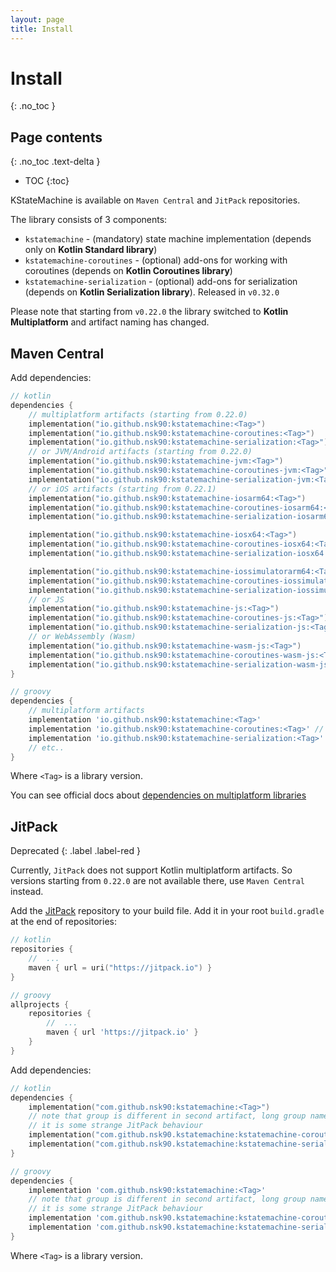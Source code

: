 ```yaml
---
layout: page
title: Install
---
```


# Install
{: .no_toc }

## Page contents
{: .no_toc .text-delta }

- TOC
{:toc}

KStateMachine is available on `Maven Central` and `JitPack` repositories.

The library consists of 3 components:

* `kstatemachine` - (mandatory) state machine implementation (depends only on **Kotlin Standard library**)
* `kstatemachine-coroutines` - (optional) add-ons for working with coroutines (depends on **Kotlin Coroutines library**)
* `kstatemachine-serialization` - (optional) add-ons for serialization (depends on **Kotlin Serialization library**). 
  Released in `v0.32.0`

Please note that starting from `v0.22.0` the library switched to **Kotlin Multiplatform** and artifact naming has changed.

## Maven Central

Add dependencies:

```kotlin
// kotlin
dependencies {
    // multiplatform artifacts (starting from 0.22.0)
    implementation("io.github.nsk90:kstatemachine:<Tag>")
    implementation("io.github.nsk90:kstatemachine-coroutines:<Tag>")
    implementation("io.github.nsk90:kstatemachine-serialization:<Tag>")
    // or JVM/Android artifacts (starting from 0.22.0)
    implementation("io.github.nsk90:kstatemachine-jvm:<Tag>")
    implementation("io.github.nsk90:kstatemachine-coroutines-jvm:<Tag>")
    implementation("io.github.nsk90:kstatemachine-serialization-jvm:<Tag>")
    // or iOS artifacts (starting from 0.22.1)
    implementation("io.github.nsk90:kstatemachine-iosarm64:<Tag>")
    implementation("io.github.nsk90:kstatemachine-coroutines-iosarm64:<Tag>")
    implementation("io.github.nsk90:kstatemachine-serialization-iosarm64:<Tag>")

    implementation("io.github.nsk90:kstatemachine-iosx64:<Tag>")
    implementation("io.github.nsk90:kstatemachine-coroutines-iosx64:<Tag>")
    implementation("io.github.nsk90:kstatemachine-serialization-iosx64:<Tag>")

    implementation("io.github.nsk90:kstatemachine-iossimulatorarm64:<Tag>")
    implementation("io.github.nsk90:kstatemachine-coroutines-iossimulatorarm64:<Tag>")
    implementation("io.github.nsk90:kstatemachine-serialization-iossimulatorarm64:<Tag>")
    // or JS
    implementation("io.github.nsk90:kstatemachine-js:<Tag>")
    implementation("io.github.nsk90:kstatemachine-coroutines-js:<Tag>")
    implementation("io.github.nsk90:kstatemachine-serialization-js:<Tag>")
    // or WebAssembly (Wasm)
    implementation("io.github.nsk90:kstatemachine-wasm-js:<Tag>")
    implementation("io.github.nsk90:kstatemachine-coroutines-wasm-js:<Tag>")
    implementation("io.github.nsk90:kstatemachine-serialization-wasm-js:<Tag>")
}
```

```groovy
// groovy
dependencies {
    // multiplatform artifacts
    implementation 'io.github.nsk90:kstatemachine:<Tag>'
    implementation 'io.github.nsk90:kstatemachine-coroutines:<Tag>' // optional
    implementation 'io.github.nsk90:kstatemachine-serialization:<Tag>' // optional
    // etc..
}
```

Where `<Tag>` is a library version.

You can see official docs
about [dependencies on multiplatform libraries](https://kotlinlang.org/docs/multiplatform-add-dependencies.html#library-used-in-specific-source-sets)

## JitPack 
Deprecated
{: .label .label-red }

Currently, `JitPack` does not support Kotlin multiplatform artifacts.
So versions starting from `0.22.0` are not available there, use `Maven Central` instead.

Add the [JitPack](https://jitpack.io/#nsk90/kstatemachine/Tag) repository to your build file. Add it in your
root `build.gradle` at the end of repositories:

```kotlin
// kotlin
repositories {
    //  ...
    maven { url = uri("https://jitpack.io") }
}
```

```groovy
// groovy
allprojects {
    repositories {
        //  ...
        maven { url 'https://jitpack.io' }
    }
}
```

Add dependencies:

```kotlin
// kotlin
dependencies {
    implementation("com.github.nsk90:kstatemachine:<Tag>")
    // note that group is different in second artifact, long group name also works for first artifact but not vise versa
    // it is some strange JitPack behaviour
    implementation("com.github.nsk90.kstatemachine:kstatemachine-coroutines:<Tag>") // optional
    implementation("com.github.nsk90.kstatemachine:kstatemachine-serialization:<Tag>") // optional
}
```

```groovy
// groovy
dependencies {
    implementation 'com.github.nsk90:kstatemachine:<Tag>'
    // note that group is different in second artifact, long group name also works for first artifact but not vise versa
    // it is some strange JitPack behaviour
    implementation 'com.github.nsk90.kstatemachine:kstatemachine-coroutines:<Tag>' // optional
    implementation 'com.github.nsk90.kstatemachine:kstatemachine-serialization:<Tag>' // optional
}
```

Where `<Tag>` is a library version.